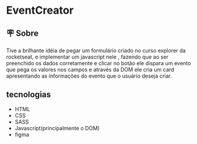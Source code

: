 # EventCreator

## 🪧 Sobre

Tive a brilhante idéia de pegar um formulário criado no curso explorer da rocketseat, e implementar um javascript nele , fazendo que
ao ser preenchido os dados corretamente e clicar no botão ele dispara um evento que pega os valores nos campos e através da DOM ele cria um card
apresentando as informações do evento que o usuário deseja criar.

## tecnologias
- HTML
- CSS
- SASS
- Javascript(principalmente o DOM)
- figma
